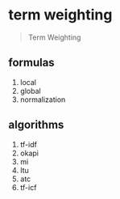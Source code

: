 # term weighting

> Term Weighting

## formulas

1. local
1. global
1. normalization

## algorithms

1. tf-idf
1. okapi
1. mi
1. ltu
1. atc
1. tf-icf

